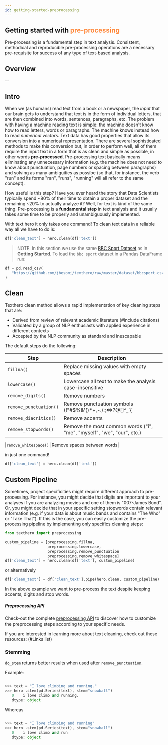 ```yaml
---
id: getting-started-preprocessing
---
```


## Getting started with <span style="color: #ff8c42">pre-processing</span>

Pre-processing is a fundamental step in text analysis. Consistent, methodical and reproducible pre-processing operations are a necessary pre-requisite for success of any type of text-based analysis.

## Overview

--

## Intro

When we (as humans) read text from a book or a newspaper, the _input_ that our brain gets to understand that text is in the form of individual letters, that are then combined into words, sentences, paragraphs, etc.
The problem with having a machine reading text is simple: the machine doesn't know how to read letters, words or paragraphs. The machine knows instead how to read _numerical vectors_. 
Text data has good properties that allow its conversion into a numerical representation. There are several sophisticated methods to make this conversion but, in order to perform well, all of them require the input text in a form that is as clean and simple as possible, in other words **pre-processed**.
Pre-processing text basically means eliminating any unnecessary information (e.g. the machine does not need to know about punctuation, page numbers or spacing between paragraphs) and solving as many ambiguities as possibe (so that, for instance, the verb "run" and its forms "ran", "runs", "running" will all refer to the same concept).

How useful is this step?
Have you ever heard the story that Data Scientists typically spend ~80% of their time to obtain a proper dataset and the remaining ~20% to actually analyze it? Well, for text is kind of the same thing. Pre-processing is a **fundamental step** in text analysis and it usually takes some time to be properly and unambiguously implemented.

With text hero it only takes one command!
To clean text data in a reliable way all we have to do is:

```python
df['clean_text'] = hero.clean(df['text'])
```

> NOTE. In this section we use the same [BBC Sport Dataset](http://mlg.ucd.ie/datasets/bbc.html) as in **Getting Started**. To load the `bbc sport` dataset in a Pandas DataFrame run:
```python
df = pd.read_csv(
   "https://github.com/jbesomi/texthero/raw/master/dataset/bbcsport.csv"
)
```

## Clean

Texthero clean method allows a rapid implementation of key cleaning steps that are:

- Derived from review of relevant academic literature (#include citations)
- Validated by a group of NLP enthusiasts with applied experience in different contexts
- Accepted by the NLP community as standard and inescapable

The default steps do the following:

| Step                 | Description                                            |
|----------------------|--------------------------------------------------------|
|`fillna()`            |Replace missing values with empty spaces                |
|`lowercase()`         |Lowercase all text to make the analysis case-insensitive|
|`remove_digits()`     |Remove numbers                                          |
|`remove_punctuation()`|Remove punctuation symbols (!"#$%&'()*+,-./:;<=>?@[\]^_`{|}~) |
|`remove_diacritics()` |Remove accents
|`remove_stopwords()`  |Remove the most common words ("i", "me", "myself", "we", "our", etc.) |
                   
|`remove_whitespace()` |Remove spaces between words|



in just one command!

```python
df['clean_text'] = hero.clean(df['text'])
```

## Custom Pipeline

Sometimes, project specificities might require different approach to pre-processing. For instance, you might decide that digits are important to your analyses if you are analyzing movies and one of them is "007-James Bond". Or, you might decide that in your specific setting stopwords contain relevant information (e.g. if your data is about music bands and contains "The Who" or "Take That").
If this is the case, you can easily customize the pre-processing pipeline by implementing only specifics cleaning steps:

```python
from texthero import preprocessing

custom_pipeline = [preprocessing.fillna,
                   preprocessing.lowercase,
                   preprocessing.remove_punctuation
                   preprocessing.remove_whitespace]
df['clean_text'] = hero.clean(df['text'], custom_pipeline)
```

or alternatively

```python
df['clean_text'] = df['clean_text'].pipe(hero.clean, custom_pipeline)
```

In the above example we want to pre-process the text despite keeping accents, digits and stop words.

##### Preprocessing API

Check-out the complete [preprocessing API](/docs/api-preprocessing) to discover how to customize the preprocessing steps according to your specific needs.


If you are interested in learning more about text cleaning, check out these resources:
(#Links list)







### Stemming

`do_stem` returns better results when used after `remove_punctuation`.

Example:

```python

>>> text = "I love climbing and running."
>>> hero .stem(pd.Series(text), stem="snowball")
   0    i love climb and running.
   dtype: object
```

Whereas 

```python

>>> text = "I love climbing and running"
>>> hero .stem(pd.Series(text), stem="snowball")
   0    i love climb and run
   dtype: object
```
